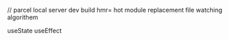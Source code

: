 // parcel
local server
dev build
hmr= hot module replacement
file watching algorithem

useState
useEffect